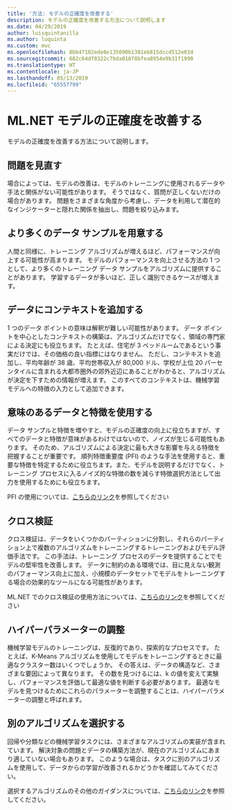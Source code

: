 ```yaml
---
title: '方法: モデルの正確度を改善する'
description: モデルの正確度を改善する方法について説明します
ms.date: 04/29/2019
author: luisquintanilla
ms.author: luquinta
ms.custom: mvc
ms.openlocfilehash: 8bb47102ede8e135090b1381eb815dccd512e03d
ms.sourcegitcommit: 682c64df0322c7bda016f8bfea8954e9b31f1990
ms.translationtype: HT
ms.contentlocale: ja-JP
ms.lasthandoff: 05/13/2019
ms.locfileid: "65557799"
---
```

# <a name="improve-mlnet-model-accuracy"></a>ML.NET モデルの正確度を改善する

モデルの正確度を改善する方法について説明します。

## <a name="reframe-the-problem"></a>問題を見直す

場合によっては、モデルの改善は、モデルのトレーニングに使用されるデータや手法と関係がない可能性があります。 そうではなく、質問が正しくないだけの場合があります。 問題をさまざまな角度から考慮し、データを利用して潜在的なインジケーターと隠れた関係を抽出し、問題を絞り込みます。

## <a name="provide-more-data-samples"></a>より多くのデータ サンプルを用意する

人間と同様に、トレーニング アルゴリズムが増えるほど、パフォーマンスが向上する可能性が高まります。 モデルのパフォーマンスを向上させる方法の 1 つとして、より多くのトレーニング データ サンプルをアルゴリズムに提供することがあります。 学習するデータが多いほど、正しく識別できるケースが増えます。

## <a name="add-context-to-the-data"></a>データにコンテキストを追加する

1 つのデータ ポイントの意味は解釈が難しい可能性があります。 データ ポイントを中心としたコンテキストの構築は、アルゴリズムだけでなく、領域の専門家による決定にも役立ちます。 たとえば、住宅が 3 ベッドルームであるという事実だけでは、その価格の良い指標にはなりません。 ただし、コンテキストを追加し、平均年齢が 38 歳、平均世帯収入が 80,000 ドル、学校が上位 20 パーセンタイルに含まれる大都市圏外の郊外近辺にあることがわかると、アルゴリズムが決定を下すための情報が増えます。 このすべてのコンテキストは、機械学習モデルへの特徴の入力として追加できます。

## <a name="use-meaningful-data-and-features"></a>意味のあるデータと特徴を使用する

データ サンプルと特徴を増やすと、モデルの正確度の向上に役立ちますが、すべてのデータと特徴が意味があるわけではないので、ノイズが生じる可能性もあります。 そのため、アルゴリズムによる決定に最も大きな影響を与える特徴を把握することが重要です。 順列特徴重要度 (PFI) のような手法を使用すると、重要な特徴を特定するために役立ちます。また、モデルを説明するだけでなく、トレーニング プロセスに入るノイズ的な特徴の数を減らす特徴選択方法として出力を使用するためにも役立ちます。

PFI の使用については、[こちらのリンク](../how-to-guides/explain-machine-learning-model-permutation-feature-importance-ml-net.md)を参照してください

## <a name="cross-validation"></a>クロス検証

クロス検証は、データをいくつかのパーティションに分割し、それらのパーティション上で複数のアルゴリズムをトレーニングするトレーニングおよびモデル評価手法です。 この手法は、トレーニング プロセスのデータを提供することでモデルの堅牢性を改善します。 データに制約のある環境では、目に見えない観測のパフォーマンス向上に加え、小規模のデータセットでモデルをトレーニングする場合の効果的なツールになる可能性があります。

ML.NET でのクロス検証の使用方法については、[こちらのリンク](../how-to-guides/train-machine-learning-model-cross-validation-ml-net.md)を参照してください

## <a name="hyperparameter-tuning"></a>ハイパーパラメーターの調整

機械学習モデルのトレーニングは、反復的であり、探索的なプロセスです。 たとえば、K-Means アルゴリズムを使用してモデルをトレーニングするときに最適なクラスター数はいくつでしょうか。 その答えは、データの構造など、さまざまな要因によって異なります。 その数を見つけるには、k の値を変えて実験し、パフォーマンスを評価して最適な値を判断する必要があります。 最適なモデルを見つけるためにこれらのパラメーターを調整することは、ハイパーパラメーターの調整と呼ばれます。

## <a name="choose-a-different-algorithm"></a>別のアルゴリズムを選択する

回帰や分類などの機械学習タスクには、さまざまなアルゴリズムの実装が含まれています。 解決対象の問題とデータの構築方法が、現在のアルゴリズムにあまり適していない場合もあります。 このような場合は、タスクに別のアルゴリズムを使用して、データからの学習が改善されるかどうかを確認してみてください。

選択するアルゴリズムのその他のガイダンスについては、[こちらのリンク](../how-to-choose-an-ml-net-algorithm.md)を参照してください。
